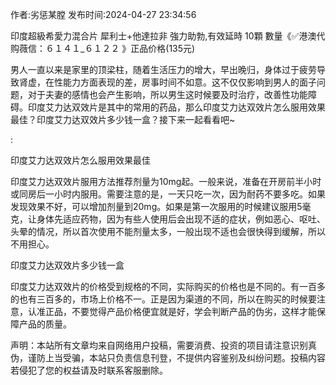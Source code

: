 <p>作者:劣惩某膛 发布时间:2024-04-27 23:34:56</p>
<p>印度超級希愛力混合片 犀利士+他達拉非 強力助勃,有效延時 10顆 數量《✅港澳代购薇信：６１４１_６１２２ 》正品价格(135元) </p>
									<p>男人一直以来是家里的顶梁柱，随着生活压力的增大，早出晚归，身体过于疲劳导致肾虚，在性能力方面表现的差，房事时间不如意。这不仅仅影响到男人的面子问题，对于夫妻的感情也会产生影响，所以男生这时候要及时治疗，改善性功能障碍。印度艾力达双效片是其中的常用的药品，那么印度艾力达双效片怎么服用效果最佳？印度艾力达双效片多少钱一盒？接下来一起看看吧~</p><p>: </p><p></p><p></p><p>印度艾力达双效片怎么服用效果最佳</p><p>印度艾力达双效片服用方法推荐剂量为10mg起。一般来说，准备在开房前半小时或同房后一小时内服用。需要注意的是，一天只吃一次，因为耐药不要多吃。如果发现效果不好，可以增加剂量到20mg。如果是第一次服用的时候建议服用5毫克，让身体先适应药物，因为有些人使用后会出现不适的症状，例如恶心、呕吐、头晕的情况，所以首次使用不能剂量太多，一般出现不适也会很快得到缓解，所以不用担心。</p><p>印度艾力达双效片多少钱一盒</p><p>印度艾力达双效片的价格受到规格的不同，实际购买的价格也是不同的。有一百多的也有三百多的，市场上价格不一。正是因为渠道的不同，所以在购买的时候要注意，认准正品，不要觉得产品价格便宜就是好，学会判断产品的伪劣，这样才能保障产品的质量。</p><p></p>				声明：本站所有文章均来自网络用户投稿，需要消费、投资的项目请注意识别真伪，谨防上当受骗，本站只负责信息刊登，不提供内容鉴别及纠纷问题。投稿内容若侵犯了您的权益请及时联系客服删除。				
